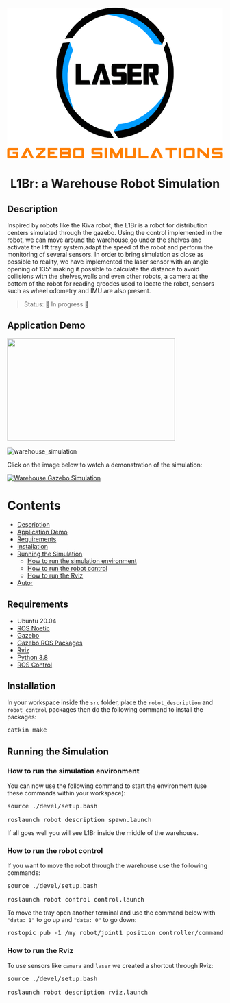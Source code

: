 
<p align="middle">
<img src="https://github.com/JorgeLZ13/Warehouse_Gazebo/blob/main/gazebo-simulations.png"  height="352" width="555"/>
</p>

<h1 align="center">L1Br: a Warehouse Robot Simulation</h1>


## Description
Inspired by robots like the Kiva robot, the L1Br is a robot for distribution centers simulated through the gazebo. Using the control implemented in the robot, we can move around the warehouse,go under the shelves and activate the lift tray system,adapt the speed of the robot and perform the monitoring of several sensors. In order to bring simulation as close as possible to reality, we have implemented the laser sensor with an angle opening of 135° making it possible to calculate the distance to avoid collisions with the shelves,walls and even other robots, a camera at the bottom of the robot for reading qrcodes used to locate the robot, sensors such as wheel odometry and IMU are also present.

>Status: 🚧 In progress 🚧


## Application Demo

<img src="https://github.com/LASER-Robotics/Wharehouse_Gazebo/blob/master/Images%20and%20gifs/L1Br.png"  height="238" width="392"/>
<!--<img src="https://github.com/JorgeLZ13/Warehouse_Gazebo/blob/main/warehouse_gazebo.png"  height="366" width="651"/> -->

![warehouse_simulation](https://github.com/LASER-Robotics/Wharehouse_Gazebo/blob/master/Images%20and%20gifs/warehouse_gif.gif)

Click on the image below to watch a demonstration of the simulation: <br >

[![Warehouse Gazebo Simulation](http://img.youtube.com/vi/3MY5E4lOR98/0.jpg)](http://www.youtube.com/watch?v=3MY5E4lOR98 "Warehouse Gazebo Simulation")



Contents
=================
<!--ts-->
   * [Description](#Description)
   * [Application Demo](#Application-Demo)
   * [Requirements](#Requirements)
   * [Installation](#Installation)
   * [Running the Simulation](#Running-the-Simulation)
      * [How to run the simulation environment](#How-to-run-the-simulation-environment)
      * [How to run the robot control](#How-to-run-the-robot-control)
      * [How to run the Rviz](#How-to-run-the-Rviz)
   * [Autor](#Autor)
<!--te-->

## Requirements
* Ubuntu 20.04
* <a href="http://wiki.ros.org/noetic/Installation/Ubuntu"> ROS Noetic</a>
* <a href="http://gazebosim.org/tutorials?tut=install_ubuntu"> Gazebo</a>
* <a href="http://gazebosim.org/tutorials?tut=ros_installing&cat=connect_ros"> Gazebo ROS Packages</a>
* <a href="http://wiki.ros.org/rviz/UserGuide"> Rviz</a>
* <a href="https://docs.python-guide.org/starting/install3/linux/"> Python 3.8</a>
* <a href="http://wiki.ros.org/ros_control"> ROS Control</a>

## Installation
In your workspace inside the <code>src</code> folder, place the <code>robot_description</code> and <code>robot_control</code> packages
then do the following command to install the packages:

<pre>
catkin_make
</pre>


## Running the Simulation

### How to run the simulation environment
You can now use the following command to start the environment (use these commands within your workspace):

<pre>
source ./devel/setup.bash<br />
roslaunch robot_description spawn.launch
</pre>

If all goes well you will see L1Br inside the middle of the warehouse.

### How to run the robot control

If you want to move the robot through the warehouse use the following commands:
<pre>
source ./devel/setup.bash<br />
roslaunch robot_control control.launch
</pre>

To move the tray open another terminal and use the command below with <code>"data: 1"</code> to go up and <code>"data: 0"</code> to go down:

<pre>
rostopic pub -1 /my_robot/joint1_position_controller/command std_msgs/Float64 "data: 0"
</pre>

### How to run the Rviz
To use sensors like <code>camera</code> and <code>laser</code> we created a shortcut through Rviz:

<pre>
source ./devel/setup.bash <br />
roslaunch robot_description rviz.launch
</pre>
